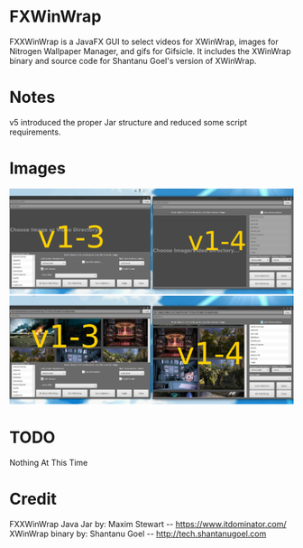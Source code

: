 # FXWinWrap
FXXWinWrap is a JavaFX GUI to select videos for XWinWrap, images for Nitrogen Wallpaper Manager, and gifs for Gifsicle.
It includes the XWinWrap binary and source code for Shantanu Goel's version of XWinWrap.


# Notes
v5 introduced the proper Jar structure and reduced some script requirements.

# Images
![1 version three View](images/pic1.jpg)
![2 version four View](images/pic2.jpg)

# TODO
Nothing At This Time

# Credit
FXXWinWrap Java Jar by: Maxim Stewart  -- https://www.itdominator.com/
<br/>
XWinWrap binary by: Shantanu Goel -- http://tech.shantanugoel.com


